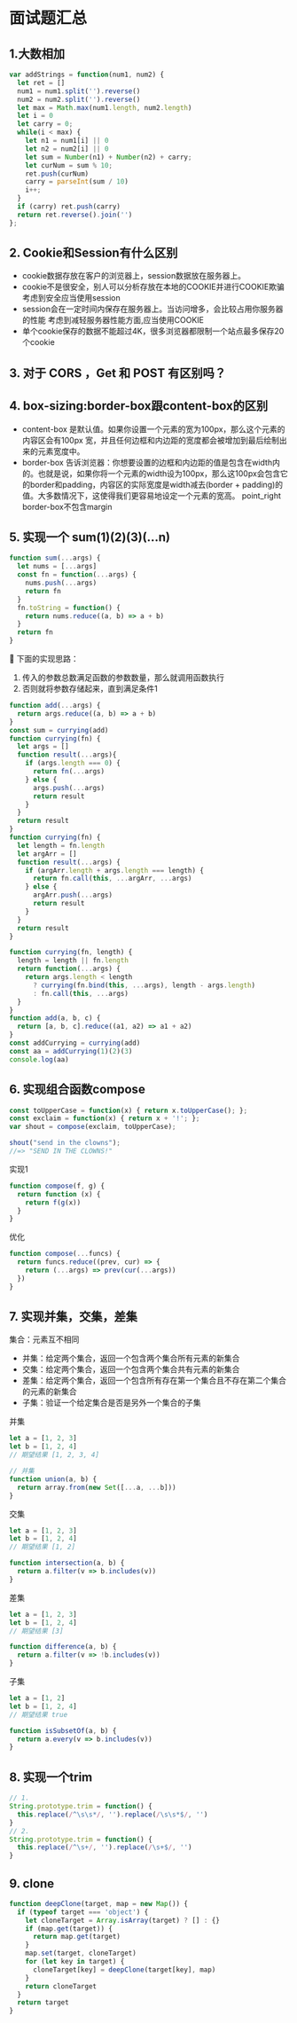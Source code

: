 # 面试题汇总
## 1.大数相加
```js
var addStrings = function(num1, num2) {
  let ret = []
  num1 = num1.split('').reverse()
  num2 = num2.split('').reverse()
  let max = Math.max(num1.length, num2.length)
  let i = 0
  let carry = 0;
  while(i < max) {
    let n1 = num1[i] || 0
    let n2 = num2[i] || 0
    let sum = Number(n1) + Number(n2) + carry;
    let curNum = sum % 10;
    ret.push(curNum)
    carry = parseInt(sum / 10)
    i++;
  }
  if (carry) ret.push(carry)
  return ret.reverse().join('')
};
```
## 2. Cookie和Session有什么区别
- cookie数据存放在客户的浏览器上，session数据放在服务器上。
- cookie不是很安全，别人可以分析存放在本地的COOKIE并进行COOKIE欺骗 考虑到安全应当使用session
- session会在一定时间内保存在服务器上。当访问增多，会比较占用你服务器的性能 考虑到减轻服务器性能方面,应当使用COOKIE
- 单个cookie保存的数据不能超过4K，很多浏览器都限制一个站点最多保存20个cookie
## 3. 对于 CORS ，Get 和 POST 有区别吗？
## 4. box-sizing:border-box跟content-box的区别
- content-box  是默认值。如果你设置一个元素的宽为100px，那么这个元素的内容区会有100px 宽，并且任何边框和内边距的宽度都会被增加到最后绘制出来的元素宽度中。
- border-box 告诉浏览器：你想要设置的边框和内边距的值是包含在width内的。也就是说，如果你将一个元素的width设为100px，那么这100px会包含它的border和padding，内容区的实际宽度是width减去(border + padding)的值。大多数情况下，这使得我们更容易地设定一个元素的宽高。
point_right border-box不包含margin
## 5. 实现一个 sum(1)(2)(3)(...n)
```js
function sum(...args) {
  let nums = [...args]
  const fn = function(...args) {
    nums.push(...args)
    return fn
  }
  fn.toString = function() {
    return nums.reduce((a, b) => a + b)
  }
  return fn
}
```
:100:
下面的实现思路：
1. 传入的参数总数满足函数的参数数量，那么就调用函数执行
2. 否则就将参数存储起来，直到满足条件1
```js
function add(...args) {
  return args.reduce((a, b) => a + b)
}
const sum = currying(add)
function currying(fn) {
  let args = []
  function result(...args){
    if (args.length === 0) {
      return fn(...args)
    } else {
      args.push(...args)
      return result
    }
  }
  return result
}
function currying(fn) {
  let length = fn.length
  let argArr = []
  function result(...args) {
    if (argArr.length + args.length === length) {
      return fn.call(this, ...argArr, ...args)
    } else {
      argArr.push(...args)
      return result
    }
  }
  return result
}
```
```js
function currying(fn, length) {
  length = length || fn.length
  return function(...args) {
    return args.length < length
      ? currying(fn.bind(this, ...args), length - args.length)
      : fn.call(this, ...args)
  }
}
function add(a, b, c) {
  return [a, b, c].reduce((a1, a2) => a1 + a2)
}
const addCurrying = currying(add)
const aa = addCurrying(1)(2)(3)
console.log(aa)
```

## 6. 实现组合函数compose
```js
const toUpperCase = function(x) { return x.toUpperCase(); };
const exclaim = function(x) { return x + '!'; };
var shout = compose(exclaim, toUpperCase);

shout("send in the clowns");
//=> "SEND IN THE CLOWNS!"
```

实现1
```js
function compose(f, g) {
  return function (x) {
    return f(g(x))
  }
}
```
优化
```js
function compose(...funcs) {
  return funcs.reduce((prev, cur) => {
    return (...args) => prev(cur(...args))
  })
}
```

## 7. 实现并集，交集，差集
集合：元素互不相同
- 并集：给定两个集合，返回一个包含两个集合所有元素的新集合
- 交集：给定两个集合，返回一个包含两个集合共有元素的新集合
- 差集：给定两个集合，返回一个包含所有存在第一个集合且不存在第二个集合的元素的新集合
- 子集：验证一个给定集合是否是另外一个集合的子集

并集
```js
let a = [1, 2, 3]
let b = [1, 2, 4]
// 期望结果 [1, 2, 3, 4]

// 并集
function union(a, b) {
  return array.from(new Set([...a, ...b]))
}
```

交集
```js
let a = [1, 2, 3]
let b = [1, 2, 4]
// 期望结果 [1, 2]

function intersection(a, b) {
  return a.filter(v => b.includes(v))
}
```

差集
```js
let a = [1, 2, 3]
let b = [1, 2, 4]
// 期望结果 [3]

function difference(a, b) {
  return a.filter(v => !b.includes(v))
}
```

子集
```js
let a = [1, 2]
let b = [1, 2, 4]
// 期望结果 true

function isSubsetOf(a, b) {
  return a.every(v => b.includes(v))
}
```
## 8. 实现一个trim
```js
// 1.
String.prototype.trim = function() {
  this.replace(/^\s\s*/, '').replace(/\s\s*$/, '')
}
// 2.
String.prototype.trim = function() {
  this.replace(/^\s+/, '').replace(/\s+$/, '')
}
```

## 9. clone
```js
function deepClone(target, map = new Map()) {
  if (typeof target === 'object') {
    let cloneTarget = Array.isArray(target) ? [] : {}
    if (map.get(target)) {
      return map.get(target)
    }
    map.set(target, cloneTarget)
    for (let key in target) {
      cloneTarget[key] = deepClone(target[key], map)
    }
    return cloneTarget
  }
  return target
}
```